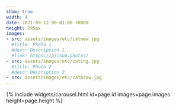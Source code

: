 ```yaml
---
show: true
width: 4
date: 2021-09-12 00:01:00 +0800
height: 295px
images:
- src: assets/images/etc/catmew.jpg
  #title: Photo 1
  #desc: Description 1.
  #link: https://picsum.photos/
- src: assets/images/etc/cating.jpg
  #title: Photo 2
  #desc: Description 2
- src: assets/images/etc/catbrow.jpg
---
```


{% include widgets/carousel.html id=page.id images=page.images height=page.height %}
